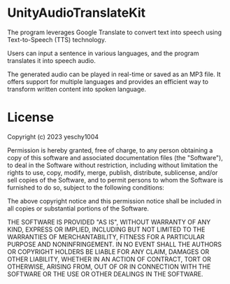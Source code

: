 # UnityAudioTranslateKit
The program leverages Google Translate to convert text into speech using Text-to-Speech (TTS) technology. 

Users can input a sentence in various languages, and the program translates it into speech audio. 

The generated audio can be played in real-time or saved as an MP3 file. It offers support for multiple languages and provides an efficient way to transform written content into spoken language.

# License
Copyright (c) 2023 yeschy1004

Permission is hereby granted, free of charge, to any person obtaining a copy of this software and associated documentation files (the "Software"), to deal in the Software without restriction, including without limitation the rights to use, copy, modify, merge, publish, distribute, sublicense, and/or sell copies of the Software, and to permit persons to whom the Software is furnished to do so, subject to the following conditions:

The above copyright notice and this permission notice shall be included in all copies or substantial portions of the Software.

THE SOFTWARE IS PROVIDED "AS IS", WITHOUT WARRANTY OF ANY KIND, EXPRESS OR IMPLIED, INCLUDING BUT NOT LIMITED TO THE WARRANTIES OF MERCHANTABILITY, FITNESS FOR A PARTICULAR PURPOSE AND NONINFRINGEMENT. IN NO EVENT SHALL THE AUTHORS OR COPYRIGHT HOLDERS BE LIABLE FOR ANY CLAIM, DAMAGES OR OTHER LIABILITY, WHETHER IN AN ACTION OF CONTRACT, TORT OR OTHERWISE, ARISING FROM, OUT OF OR IN CONNECTION WITH THE SOFTWARE OR THE USE OR OTHER DEALINGS IN THE SOFTWARE.
